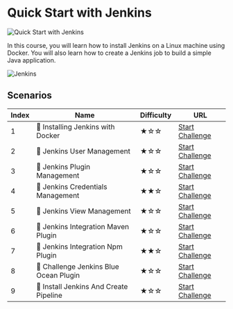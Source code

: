 # Quick Start with Jenkins

![Quick Start with Jenkins](https://cover-creator.labex.io/quick-start-with-jenkins.png)

In this course, you will learn how to install Jenkins on a Linux machine using Docker. You will also learn how to create a Jenkins job to build a simple Java application.

![Jenkins](https://img.shields.io/badge/Jenkins-whitesmoke?style=for-the-badge&logo=jenkins)


## Scenarios

|   Index | Name                                  | Difficulty   | URL                                                                        |
|---------|---------------------------------------|--------------|----------------------------------------------------------------------------|
|       1 | 🎯 Installing Jenkins with Docker      | ★☆☆          | <a target='_blank' href='https://labex.io/labs/29061'>Start Challenge</a>  |
|       2 | 🎯 Jenkins User Management             | ★☆☆          | <a target='_blank' href='https://labex.io/labs/149236'>Start Challenge</a> |
|       3 | 🎯 Jenkins Plugin Management           | ★☆☆          | <a target='_blank' href='https://labex.io/labs/40829'>Start Challenge</a>  |
|       4 | 🎯 Jenkins Credentials Management      | ★★☆          | <a target='_blank' href='https://labex.io/labs/67529'>Start Challenge</a>  |
|       5 | 🎯 Jenkins View Management             | ★☆☆          | <a target='_blank' href='https://labex.io/labs/67545'>Start Challenge</a>  |
|       6 | 🎯 Jenkins Integration Maven Plugin    | ★☆☆          | <a target='_blank' href='https://labex.io/labs/189626'>Start Challenge</a> |
|       7 | 🎯 Jenkins Integration Npm Plugin      | ★★☆          | <a target='_blank' href='https://labex.io/labs/148879'>Start Challenge</a> |
|       8 | 🎯 Challenge Jenkins Blue Ocean Plugin | ★☆☆          | <a target='_blank' href='https://labex.io/labs/145227'>Start Challenge</a> |
|       9 | 🎯 Install Jenkins And Create Pipeline | ★☆☆          | <a target='_blank' href='https://labex.io/labs/7771'>Start Challenge</a>   |

